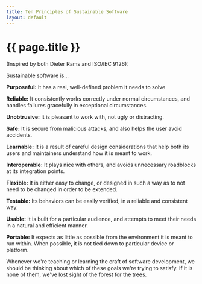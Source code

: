 ```yaml
---
title: Ten Principles of Sustainable Software
layout: default
---
```


# {{ page.title }}

(Inspired by both Dieter Rams and ISO/IEC 9126):

Sustainable software is...

**Purposeful:** It has a real, well-defined problem it needs to solve

**Reliable:** It consistently works correctly under normal circumstances, and handles failures gracefully in exceptional circumstances.

**Unobtrusive:** It is pleasant to work with, not ugly or distracting.

**Safe:** It is secure from malicious attacks, and also helps the user avoid accidents.

**Learnable:** It is a result of careful design considerations that help both its users and maintainers understand how it is meant to work.

**Interoperable:** It plays nice with others, and avoids unnecessary roadblocks at its integration points.

**Flexible:** It is either easy to change, or designed in such a way as to not need to be changed in order to be extended.

**Testable:** Its behaviors can be easily verified, in a reliable and consistent way.

**Usable:** It is built for a particular audience, and attempts to meet their needs in a natural and efficient manner.

**Portable:** It expects as little as possible from the environment it is meant to run within. When possible, it is not tied down to particular device or platform.

Whenever we're teaching or learning the craft of software development, we should be thinking about which of these goals we're trying to satisfy. If it is none of them, we've lost sight of the forest for the trees. 
